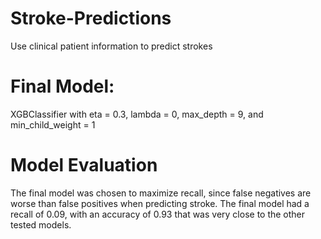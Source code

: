 # Stroke-Predictions
Use clinical patient information to predict strokes

# Final Model:
XGBClassifier with eta = 0.3, lambda = 0, max_depth = 9, and min_child_weight = 1

# Model Evaluation
The final model was chosen to maximize recall, since false negatives are worse than false positives when predicting stroke. The final model had a recall of 0.09, with an accuracy of 0.93 that was very close to the other tested models. 
